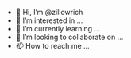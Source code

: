- 👋 Hi, I’m @zillowrich
- 👀 I’m interested in ...
- 🌱 I’m currently learning ...
- 💞️ I’m looking to collaborate on ...
- 📫 How to reach me ...

<!---
zillowrich/zillowrich is a ✨ special ✨ repository because its `README.md` (this file) appears on your GitHub profile.
You can click the Preview link to take a look at your changes.
--->
